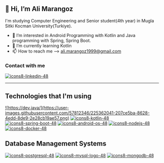 ## 👋 **Hi, I’m Ali Marangoz**
I'm studying Computer Engineering and Senior student(4th year) in Mugla Sitki Kocman University(Turkiye). 
- 👀 I’m interested in Android Programming with Kotlin and Java programming with Spring, Spring Boot.
- 🌱 I’m currently learning Kotlin
- 📫 How to reach me --> ali.marangoz1999@gmail.com

### Contact with me
<a href="https://www.linkedin.com/in/ali-marangoz-794760194/">![icons8-linkedin-48](https://user-images.githubusercontent.com/57812346/225366062-f9f073fa-ecef-4d72-ab18-9de8f07f949f.png)</a>

<hr>

## Technologies that I'm using
<a href="https://dev.java/">![https://dev.java/](https://user-images.githubusercontent.com/57812346/225362041-207ce5ba-8628-4edd-8de9-2e28cb19ae57.png)</a>
<a href="https://kotlinlang.org/">![icons8-kotlin-48](https://user-images.githubusercontent.com/57812346/226172719-591e17cf-15b5-46cc-819f-f0bb9554fc8d.png)</a>
<a href="https://spring.io/">![icons8-spring-boot-48](https://user-images.githubusercontent.com/57812346/225363925-9b67adfc-58f7-4565-9d30-466f4cdc5ade.png)</a>
<a href="https://developer.android.com/">![icons8-android-os-48](https://user-images.githubusercontent.com/57812346/225364135-618d1d7a-cd19-4fa0-bc58-35aab2481351.png)</a>
<a href="https://nodejs.dev/en/learn/">![icons8-nodejs-48](https://user-images.githubusercontent.com/57812346/225364461-f2c45987-5bc7-4610-b7ff-28dcdf8ca5b8.png)</a>
<a href="https://www.docker.com/">![icons8-docker-48](https://user-images.githubusercontent.com/57812346/225364673-cb7c0c11-5c0c-40d9-b360-9bbaf10f8650.png)</a>

## Database Management Systems
<a href="https://www.postgresql.org/">![icons8-postgresql-48](https://user-images.githubusercontent.com/57812346/226172601-dd77bf7a-444d-42ef-bce2-4daf64ce31e6.png)</a>
<a href="https://www.mysql.com/">![icons8-mysql-logo-48](https://user-images.githubusercontent.com/57812346/226172516-41dfe117-8620-40b1-b126-208d86011419.png)</a>
<a href="https://www.mongodb.com/">![icons8-mongodb-48](https://user-images.githubusercontent.com/57812346/226172539-2af51734-47ea-45d6-b06b-a0d7c70b050d.png)</a>




<!---
alimarangoz/alimarangoz is a ✨ special ✨ repository because its `README.md` (this file) appears on your GitHub profile.
You can click the Preview link to take a look at your changes.
--->
